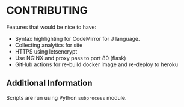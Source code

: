 # CONTRIBUTING

Features that would be nice to have:

* Syntax highlighting for CodeMirror for J language.
* Collecting analytics for site
* HTTPS using letsencrypt
* Use NGINX and proxy pass to port 80 (flask)
* GitHub actions for re-build docker image and re-deploy to heroku

## Additional Information

Scripts are run using Python ``subprocess`` module.

<!--
create local symlink:

```bash
sudo ln -s /home/esna0001/jsource/build/jsrc/Release/jconsole /usr/bin/jconsole
```

sample script:

```python
from subprocess import Popen, PIPE
p = Popen("jconsole", stdin=PIPE)
p.communicate("1+2*i.10\n".encode())
```

run sample script:

```bash
python script > script_out.txt
```
-->